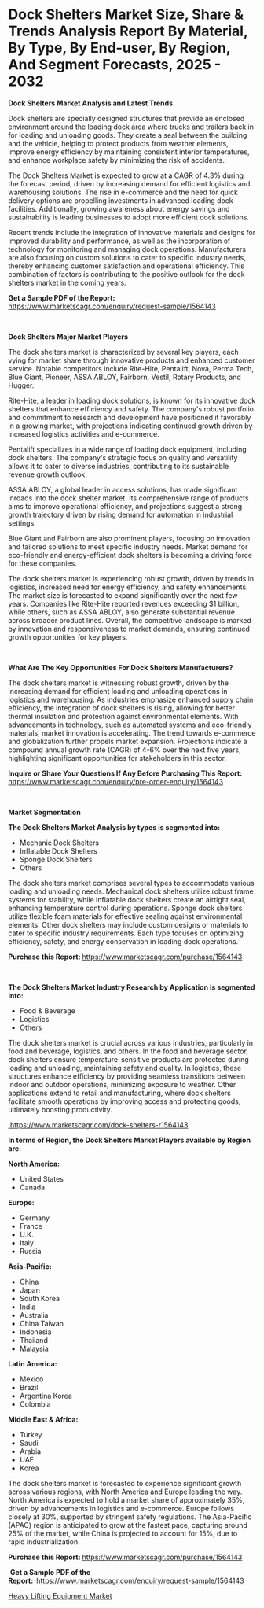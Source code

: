 <p><h1>Dock Shelters Market Size, Share & Trends Analysis Report By Material, By Type, By End-user, By Region, And Segment Forecasts, 2025 - 2032</h1></p><p><strong>Dock Shelters Market Analysis and Latest Trends</strong></p>
<p><p>Dock shelters are specially designed structures that provide an enclosed environment around the loading dock area where trucks and trailers back in for loading and unloading goods. They create a seal between the building and the vehicle, helping to protect products from weather elements, improve energy efficiency by maintaining consistent interior temperatures, and enhance workplace safety by minimizing the risk of accidents.</p><p>The Dock Shelters Market is expected to grow at a CAGR of 4.3% during the forecast period, driven by increasing demand for efficient logistics and warehousing solutions. The rise in e-commerce and the need for quick delivery options are propelling investments in advanced loading dock facilities. Additionally, growing awareness about energy savings and sustainability is leading businesses to adopt more efficient dock solutions. </p><p>Recent trends include the integration of innovative materials and designs for improved durability and performance, as well as the incorporation of technology for monitoring and managing dock operations. Manufacturers are also focusing on custom solutions to cater to specific industry needs, thereby enhancing customer satisfaction and operational efficiency. This combination of factors is contributing to the positive outlook for the dock shelters market in the coming years.</p></p>
<p><strong>Get a Sample PDF of the Report:&nbsp;</strong> <a href="https://www.marketscagr.com/enquiry/request-sample/1564143?utm_campaign=2471&utm_medium=2&utm_source=Github&utm_content=ia&utm_term=08042025&utm_id=dock-shelters">https://www.marketscagr.com/enquiry/request-sample/1564143</a></p>
<p>&nbsp;</p>
<p><strong>Dock Shelters Major Market Players</strong></p>
<p><p>The dock shelters market is characterized by several key players, each vying for market share through innovative products and enhanced customer service. Notable competitors include Rite-Hite, Pentalift, Nova, Perma Tech, Blue Giant, Pioneer, ASSA ABLOY, Fairborn, Vestil, Rotary Products, and Hugger.</p><p>Rite-Hite, a leader in loading dock solutions, is known for its innovative dock shelters that enhance efficiency and safety. The company's robust portfolio and commitment to research and development have positioned it favorably in a growing market, with projections indicating continued growth driven by increased logistics activities and e-commerce.</p><p>Pentalift specializes in a wide range of loading dock equipment, including dock shelters. The company's strategic focus on quality and versatility allows it to cater to diverse industries, contributing to its sustainable revenue growth outlook.</p><p>ASSA ABLOY, a global leader in access solutions, has made significant inroads into the dock shelter market. Its comprehensive range of products aims to improve operational efficiency, and projections suggest a strong growth trajectory driven by rising demand for automation in industrial settings.</p><p>Blue Giant and Fairborn are also prominent players, focusing on innovation and tailored solutions to meet specific industry needs. Market demand for eco-friendly and energy-efficient dock shelters is becoming a driving force for these companies.</p><p>The dock shelters market is experiencing robust growth, driven by trends in logistics, increased need for energy efficiency, and safety enhancements. The market size is forecasted to expand significantly over the next few years. Companies like Rite-Hite reported revenues exceeding $1 billion, while others, such as ASSA ABLOY, also generate substantial revenue across broader product lines. Overall, the competitive landscape is marked by innovation and responsiveness to market demands, ensuring continued growth opportunities for key players.</p></p>
<p>&nbsp;</p>
<p><strong>What Are The Key Opportunities For Dock Shelters Manufacturers?</strong></p>
<p><p>The dock shelters market is witnessing robust growth, driven by the increasing demand for efficient loading and unloading operations in logistics and warehousing. As industries emphasize enhanced supply chain efficiency, the integration of dock shelters is rising, allowing for better thermal insulation and protection against environmental elements. With advancements in technology, such as automated systems and eco-friendly materials, market innovation is accelerating. The trend towards e-commerce and globalization further propels market expansion. Projections indicate a compound annual growth rate (CAGR) of 4-6% over the next five years, highlighting significant opportunities for stakeholders in this sector.</p></p>
<p><strong>Inquire or Share Your Questions If Any Before Purchasing This Report:</strong> <a href="https://www.marketscagr.com/enquiry/pre-order-enquiry/1564143?utm_campaign=2471&utm_medium=2&utm_source=Github&utm_content=ia&utm_term=08042025&utm_id=dock-shelters">https://www.marketscagr.com/enquiry/pre-order-enquiry/1564143</a></p>
<p>&nbsp;</p>
<p><strong>Market Segmentation</strong></p>
<p><strong>The Dock Shelters Market Analysis by types is segmented into:</strong></p>
<p><ul><li>Mechanic Dock Shelters</li><li>Inflatable Dock Shelters</li><li>Sponge Dock Shelters</li><li>Others</li></ul></p>
<p><p>The dock shelters market comprises several types to accommodate various loading and unloading needs. Mechanical dock shelters utilize robust frame systems for stability, while inflatable dock shelters create an airtight seal, enhancing temperature control during operations. Sponge dock shelters utilize flexible foam materials for effective sealing against environmental elements. Other dock shelters may include custom designs or materials to cater to specific industry requirements. Each type focuses on optimizing efficiency, safety, and energy conservation in loading dock operations.</p></p>
<p><strong>Purchase this Report:&nbsp;</strong><a href="https://www.marketscagr.com/purchase/1564143?utm_campaign=2471&utm_medium=2&utm_source=Github&utm_content=ia&utm_term=08042025&utm_id=dock-shelters">https://www.marketscagr.com/purchase/1564143</a></p>
<p>&nbsp;</p>
<p><strong>The Dock Shelters Market Industry Research by Application is segmented into:</strong></p>
<p><ul><li>Food & Beverage</li><li>Logistics</li><li>Others</li></ul></p>
<p><p>The dock shelters market is crucial across various industries, particularly in food and beverage, logistics, and others. In the food and beverage sector, dock shelters ensure temperature-sensitive products are protected during loading and unloading, maintaining safety and quality. In logistics, these structures enhance efficiency by providing seamless transitions between indoor and outdoor operations, minimizing exposure to weather. Other applications extend to retail and manufacturing, where dock shelters facilitate smooth operations by improving access and protecting goods, ultimately boosting productivity.</p></p>
<p><a href="https://www.marketscagr.com/dock-shelters-r1564143?utm_campaign=2471&utm_medium=2&utm_source=Github&utm_content=ia&utm_term=08042025&utm_id=dock-shelters">&nbsp;https://www.marketscagr.com/dock-shelters-r1564143</a></p>
<p><strong>In terms of Region, the Dock Shelters Market Players available by Region are:</strong></p>
<p>
    <p> <strong> North America: </strong>
        <ul>
            <li>United States</li>
            <li>Canada</li>
        </ul>
        </p> 
    <p> <strong> Europe: </strong>
        <ul>
            <li>Germany</li>
            <li>France</li>
            <li>U.K.</li>
            <li>Italy</li>
            <li>Russia</li>
        </ul>
        </p> 
    <p> <strong> Asia-Pacific: </strong>
        <ul>
            <li>China</li>
            <li>Japan</li>
            <li>South Korea</li>
            <li>India</li>
            <li>Australia</li>
            <li>China Taiwan</li>
            <li>Indonesia</li>
            <li>Thailand</li>
            <li>Malaysia</li>
        </ul>
        </p> 
    <p> <strong> Latin America: </strong>
        <ul>
            <li>Mexico</li>
            <li>Brazil</li>
            <li>Argentina Korea</li>
            <li>Colombia</li>
        </ul>
        </p> 
    <p> <strong> Middle East & Africa: </strong>
        <ul>
            <li>Turkey</li>
            <li>Saudi</li>
            <li>Arabia</li>
            <li>UAE</li>
            <li>Korea</li>
        </ul>
    </p>
    </p>
<p><p>The dock shelters market is forecasted to experience significant growth across various regions, with North America and Europe leading the way. North America is expected to hold a market share of approximately 35%, driven by advancements in logistics and e-commerce. Europe follows closely at 30%, supported by stringent safety regulations. The Asia-Pacific (APAC) region is anticipated to grow at the fastest pace, capturing around 25% of the market, while China is projected to account for 15%, due to rapid industrialization.</p></p>
<p><strong>Purchase this Report: </strong><a href="https://www.marketscagr.com/purchase/1564143?utm_campaign=2471&utm_medium=2&utm_source=Github&utm_content=ia&utm_term=08042025&utm_id=dock-shelters">https://www.marketscagr.com/purchase/1564143</a></p>
<p>&nbsp;<strong>Get a Sample PDF of the Report:&nbsp;&nbsp;</strong><a href="https://www.marketscagr.com/enquiry/request-sample/1564143?utm_campaign=2471&utm_medium=2&utm_source=Github&utm_content=ia&utm_term=08042025&utm_id=dock-shelters">https://www.marketscagr.com/enquiry/request-sample/1564143</a></p>
<p><strong></strong></p>
<p><p><a href="https://github.com/rosamariarocque98/Market-Research-Report-List-1/blob/main/heavy-lifting-equipment-market.md?utm_campaign=2471&utm_medium=2&utm_source=Github&utm_content=ia&utm_term=08042025&utm_id=dock-shelters">Heavy Lifting Equipment Market</a></p></p>